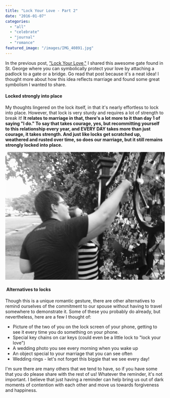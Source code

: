 ```yaml
---
title: "Lock Your Love - Part 2"
date: "2016-01-07"
categories: 
  - "all"
  - "celebrate"
  - "journal"
  - "romance"
featured_image: "/images/IMG_40891.jpg"
---
```


In the previous post, ["Lock Your Love,"](http://freshlymarried.com/lock-your-love-part-1/) I shared this awesome gate found in St. George where you can symbolically protect your love by attaching a padlock to a gate or a bridge. Go read that post because it's a neat idea! I thought more about how this idea reflects marriage and found some great symbolism I wanted to share.

#### Locked strongly into place

My thoughts lingered on the lock itself, in that it's nearly effortless to lock into place. However, that lock is very sturdy and requires a lot of strength to break it! **It relates to marriage in that, there's a lot more to it than day 1 of saying "I do." To say that takes courage, yes, but recommitting yourself to this relationship every year, and EVERY DAY takes more than just courage, it takes strength. And just like locks get scratched up, weathered and rusted over time, so does our marriage, but it still remains strongly locked into place.**

[![lock your love, love locks, love lock, locking your love, commitment in marriage, symbols of commitment, strength in marriage, newlywed tips, marriage helps, marriage inspirations, lock your love gate, lock your love bridge](/images/IMG_4088.jpg)](http://freshlymarried.com/wp-content/uploads/2016/01/IMG_4088.jpg)

####  Alternatives to locks

Though this is a unique romantic gesture, there are other alternatives to remind ourselves of the commitment to our spouse without having to travel somewhere to demonstrate it. Some of these you probably do already, but nevertheless, here are a few I thought of:

- Picture of the two of you on the lock screen of your phone, getting to see it every time you do something on your phone.
- Special key chains on car keys (could even be a little lock to "lock your love")
- A wedding photo you see every morning when you wake up
- An object special to your marriage that you can see often
- Wedding rings - let's not forget this biggie that we see every day!

I'm sure there are many others that we tend to have, so if you have some that you do please share with the rest of us! Whatever the reminder, it's not important. I believe that just having a reminder can help bring us out of dark moments of contention with each other and move us towards forgiveness and happiness.
